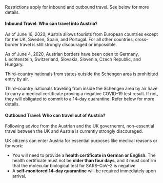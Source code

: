 Restrictions apply for inbound and outbound travel. See below for more details.

#### Inbound Travel: Who can travel into Austria?

As of June 16, 2020, Austria allows tourists from European countries except for the UK, Sweden, Spain, and Portugal. For all other countries, cross–border travel is still strongly discouraged or impossible.

As of June 4, 2020, Austrian borders have been open to Germany, Liechtenstein, Switzerland, Slovakia, Slovenia, Czech Republic, and Hungary.

Third–country nationals from states outside the Schengen area is prohibited entry by air.

Third–country nationals traveling from inside the Schengen area by air have to carry a medical certificate proving a negative COVID–19 test result. If not, they will obligated to commit to a 14–day quarantine. Refer below for more details.

#### Outbound Travel: Who can travel out of Austria?

Following advice from the Austrian and the UK governemnt, non–essential travel between the UK and Austria is currently strongly discouraged.

UK citizens can enter Austria for essential purposes like medical reasons or for work:

- You will need to provide a **health certificate in German or English**. The health certificate must not be **older than four days**, and it must confirm that the molecular biological test for SARS–CoV–2 is negative
- A **self-monitored 14–day quarantine** will be required immediately upon arrival.
